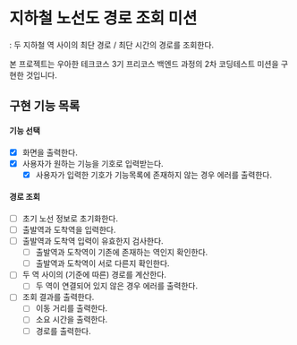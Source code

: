 # 지하철 노선도 경로 조회 미션
: 두 지하철 역 사이의 최단 경로 / 최단 시간의 경로를 조회한다.   

본 프로젝트는 우아한 테크코스 3기 프리코스 백엔드 과정의 2차 코딩테스트 미션을 구현한 것입니다.

## 구현 기능 목록
#### 기능 선택
- [X] 화면을 출력한다.
- [X] 사용자가 원하는 기능을 기호로 입력받는다.
  - [X] 사용자가 입력한 기호가 기능목록에 존재하지 않는 경우 에러를 출력한다.   

#### 경로 조회
- [ ] 초기 노선 정보로 초기화한다.   
- [ ] 출발역과 도착역을 입력한다.
- [ ] 출발역과 도착역 입력이 유효한지 검사한다.
  - [ ] 출발역과 도착역이 기존에 존재하는 역인지 확인한다.
  - [ ] 출발역과 도착역이 서로 다른지 확인한다.
- [ ] 두 역 사이의 (기준에 따른) 경로를 계산한다.
  - [ ] 두 역이 연결되어 있지 않은 경우 에러를 출력한다.
- [ ] 조회 결과를 출력한다.
  - [ ] 이동 거리를 출력한다.
  - [ ] 소요 시간을 출력한다.
  - [ ] 경로를 출력한다.
